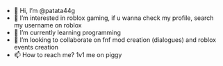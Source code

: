 - 👋 Hi, I’m @patata44g
- 👀 I’m interested in roblox gaming, if u wanna check my profile, search my username on roblox
- 🌱 I’m currently learning programming
- 💞️ I’m looking to collaborate on fnf mod creation (dialogues) and roblox events creation
- 📫 How to reach me? 1v1 me on piggy
